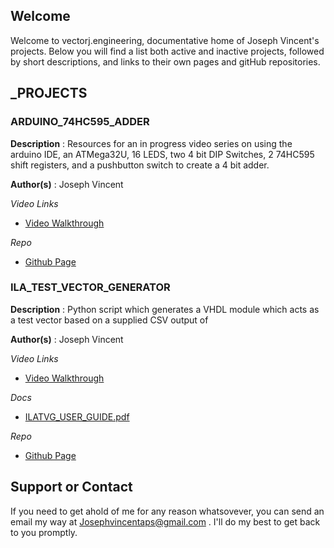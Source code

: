 ## Welcome

Welcome to vectorj.engineering, documentative home of Joseph Vincent's projects. Below you will find a list both active and inactive projects, followed by short descriptions, and links to their own pages and gitHub repositories. 

## _PROJECTS

### ARDUINO_74HC595_ADDER

**Description** : Resources for an in progress video series on using the arduino IDE, an ATMega32U, 16 LEDS, two 4 bit DIP Switches, 2 74HC595 shift registers, and a pushbutton switch to create a 4 bit adder.

**Author(s)** : Joseph Vincent

_Video Links_
- [Video Walkthrough](url)

_Repo_
- [Github Page](url)




### ILA_TEST_VECTOR_GENERATOR

**Description** : Python script which generates a VHDL module which acts as a test vector based on a supplied CSV output of 

**Author(s)** : Joseph Vincent

_Video Links_
- [Video Walkthrough](url)

_Docs_
- [ILATVG_USER_GUIDE.pdf](url)

_Repo_
- [Github Page](url)

## Support or Contact

If you need to get ahold of me for any reason whatsovever, you can send an email my way at Josephvincentaps@gmail.com . I'll do my best to get back to you promptly.

